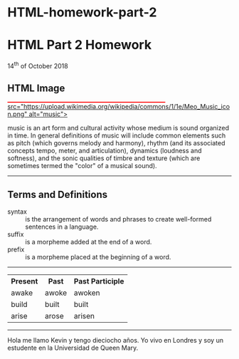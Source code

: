 # HTML-homework-part-2
<h1>HTML Part 2	Homework</h1>

<p>14<sup>th</sup/> of October 2018</p>
  
<h2>HTML Image</h2>
<p>
<a href="https://upload.wikimedia.org/wikipedia/commons/1/1e/Meo_Music_icon.png" title="View Image Source">
<img class="imgLeft" style="width:70%; vertical-align:top; border: 1px solid red;"https://upload.wikimedia.org/wikipedia/commons/1/1e/Meo_Music_icon.png">
src="https://upload.wikimedia.org/wikipedia/commons/1/1e/Meo_Music_icon.png" alt="music">                                           
</a>
</p>                                                                                        
<p>                         
music is an art form and cultural activity whose medium is sound organized in time. In general definitions of music will include common elements such as pitch (which governs melody and harmony), rhythm (and its associated concepts tempo, meter, and articulation), dynamics (loudness and softness), and the sonic qualities of timbre and texture (which are sometimes termed the "color" of a musical sound).    
</p>

<hr>
<h2>Terms and Definitions</h2>

<dl>
<dt>syntax</dt>
<dd>is the arrangement of words and phrases to create well-formed sentences in a language.</dt>
<dt>suffix</dt>
<dd>is a morpheme added at the end of a word.</dd>
<dt>prefix</dt>
<dd>is a morpheme placed at the beginning of a word.</dd>
</dl>

<hr>

<table>
<tr>
<th>Present</th>
<th>Past</th>
<th>Past Participle</th>
</tr>
<tr>
<td>awake</td>
<td>awoke</td>
<td>awoken</td>
</tr>
<tr>
<td>build</td>
<td>built</td>
<td>built</td>
</tr>  
<tr>
<td>arise</td>
<td>arose</td>
<td>arisen</td>
</tr>
<table>
<hr>
<html lang="es"> 
<p>Hola me llamo Kevin y tengo dieciocho años. Yo vivo en Londres y soy un estudente en la Universidad de Queen Mary.</p>
